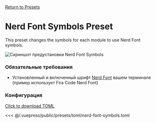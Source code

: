 [Return to Presets](/presets/#nerd-font-symbols)

# Nerd Font Symbols Preset

This preset changes the symbols for each module to use Nerd Font symbols.

![Скриншот предустановки Nerd Font Symbols](/presets/img/nerd-font-symbols.png)

### Обязательные требования

- Установленный и включенный шрифт [Nerd Font](https://www.nerdfonts.com/) вашем терминале (пример использует Fira Code Nerd Font)

### Конфигурация

[Click to download TOML](/presets/toml/nerd-font-symbols.toml)

<<< @/.vuepress/public/presets/toml/nerd-font-symbols.toml
